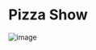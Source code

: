 # Pizza Show
![image](https://github.com/user-attachments/assets/852d2ca0-9803-4577-935d-65f9e498b05c)
